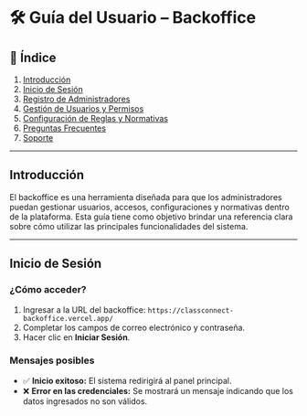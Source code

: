 # 🛠️ Guía del Usuario – Backoffice

## 📌 Índice

1. [Introducción](#introducción)
2. [Inicio de Sesión](#inicio-de-sesión)
3. [Registro de Administradores](#registro-de-administradores)
4. [Gestión de Usuarios y Permisos](#gestión-de-usuarios-y-permisos)
5. [Configuración de Reglas y Normativas](#configuración-de-reglas-y-normativas)
6. [Preguntas Frecuentes](#preguntas-frecuentes)
7. [Soporte](#soporte)

---

## Introducción

El backoffice es una herramienta diseñada para que los administradores puedan gestionar usuarios, accesos, configuraciones y normativas dentro de la plataforma. Esta guía tiene como objetivo brindar una referencia clara sobre cómo utilizar las principales funcionalidades del sistema.

---

## Inicio de Sesión

### ¿Cómo acceder?

1. Ingresar a la URL del backoffice: `https://classconnect-backoffice.vercel.app/`
2. Completar los campos de correo electrónico y contraseña.
3. Hacer clic en **Iniciar Sesión**.

### Mensajes posibles

* ✅ **Inicio exitoso:** El sistema redirigirá al panel principal.
* ❌ **Error en las credenciales:** Se mostrará un mensaje indicando que los datos ingresados no son válidos.
